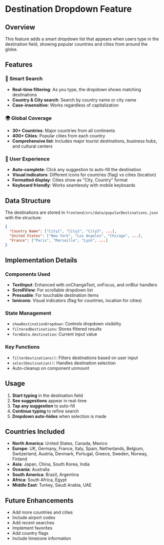 # Destination Dropdown Feature

## Overview
This feature adds a smart dropdown list that appears when users type in the destination field, showing popular countries and cities from around the globe.

## Features

### 🎯 Smart Search
- **Real-time filtering**: As you type, the dropdown shows matching destinations
- **Country & City search**: Search by country name or city name
- **Case-insensitive**: Works regardless of capitalization

### 🌍 Global Coverage
- **30+ Countries**: Major countries from all continents
- **400+ Cities**: Popular cities from each country
- **Comprehensive list**: Includes major tourist destinations, business hubs, and cultural centers

### 📱 User Experience
- **Auto-complete**: Click any suggestion to auto-fill the destination
- **Visual indicators**: Different icons for countries (flag) vs cities (location)
- **Formatted display**: Cities show as "City, Country" format
- **Keyboard friendly**: Works seamlessly with mobile keyboards

## Data Structure

The destinations are stored in `frontend/src/data/popularDestinations.json` with the structure:
```json
{
  "Country Name": ["City1", "City2", "City3", ...],
  "United States": ["New York", "Los Angeles", "Chicago", ...],
  "France": ["Paris", "Marseille", "Lyon", ...]
}
```

## Implementation Details

### Components Used
- **TextInput**: Enhanced with onChangeText, onFocus, and onBlur handlers
- **ScrollView**: For scrollable dropdown list
- **Pressable**: For touchable destination items
- **Ionicons**: Visual indicators (flag for countries, location for cities)

### State Management
- `showDestinationDropdown`: Controls dropdown visibility
- `filteredDestinations`: Stores filtered results
- `formData.destination`: Current input value

### Key Functions
- `filterDestinations()`: Filters destinations based on user input
- `selectDestination()`: Handles destination selection
- Auto-cleanup on component unmount

## Usage

1. **Start typing** in the destination field
2. **See suggestions** appear in real-time
3. **Tap any suggestion** to auto-fill
4. **Continue typing** to refine search
5. **Dropdown auto-hides** when selection is made

## Countries Included

- **North America**: United States, Canada, Mexico
- **Europe**: UK, Germany, France, Italy, Spain, Netherlands, Belgium, Switzerland, Austria, Denmark, Portugal, Greece, Sweden, Norway, Finland
- **Asia**: Japan, China, South Korea, India
- **Oceania**: Australia
- **South America**: Brazil, Argentina
- **Africa**: South Africa, Egypt
- **Middle East**: Turkey, Saudi Arabia, UAE

## Future Enhancements

- Add more countries and cities
- Include airport codes
- Add recent searches
- Implement favorites
- Add country flags
- Include timezone information 